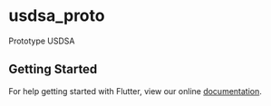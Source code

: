 # usdsa_proto

Prototype USDSA

## Getting Started

For help getting started with Flutter, view our online
[documentation](https://flutter.io/).
